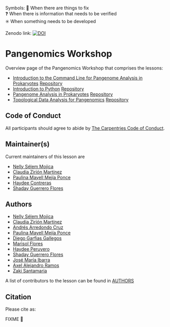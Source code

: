 Symbols: 
  💢 When there are things to fix  
  ❓ When there is information that needs to be verified  
  ✳️ When something needs to be developed


Zenodo link:  [![DOI](https://zenodo.org/badge/DOI/10.5281/zenodo.6636296.svg)](https://doi.org/10.5281/zenodo.6636296)

# Pangenomics Workshop

Overview page of the Pangenomics Workshop that comprises the lessons:

- [Introduction to the Command Line for Pangenome Analysis in Prokaryotes](https://carpentries-incubator.github.io/shell-pangenomics/) [Repository](https://github.com/carpentries-incubator/shell-pangenomics.git)
- [Introduction to Python](https://carpentries-incubator.github.io/pangenomics-python/) [Repository](https://github.com/carpentries-incubator/pangenomics-python.git)
- [Pangenome Analysis in Prokaryotes](https://carpentries-incubator.github.io/pangenomics/) [Repository](https://github.com/carpentries-incubator/pangenomics-workshop.git)
- [Topological Data Analysis for Pangenomics](https://carpentries-incubator.github.io/topological-data-analysis/) [Repository](https://github.com/carpentries-incubator/topological-data-analysis.git)

## Code of Conduct

All participants should agree to abide by [The Carpentries Code of Conduct](https://docs.carpentries.org/topic_folders/policies/index_coc.html).

## Maintainer(s)

Current maintainers of this lesson are

* [Nelly Sélem Mojica](https://github.com/nselem)
* [Claudia Zirión Martínez](https://github.com/Czirion)
* [Paulina Mayell Mejía Ponce](https://github.com/paumayell)
* [Haydee Contreras](https://github.com/HaydeePeruyero)
* [Shaday Guerrero Flores](https://github.com/shadayguerrero)

## Authors
* [Nelly Sélem Mojica](https://github.com/nselem)
* [Claudia Zirión Martínez](https://github.com/Czirion)
* [Andrés Arredondo Cruz](https://github.com/andrespan)
* [Paulina Mayell Mejía Ponce](https://github.com/paumayell)
* [Diego Garfias Gallegos](https://github.com/Bedxxe)
* [Marisol Flores]()
* [Haydee Peruyero](https://github.com/HaydeePeruyero)
* [Shaday Guerrero Flores](https://github.com/shadayguerrero)
* [José María Ibarra]()
* [Axel Alejandro Ramos]()
* [Zaki Santamaria]()


A list of contributors to the lesson can be found in [AUTHORS](AUTHORS)

## Citation

Please cite as:

FIXME :anger:
